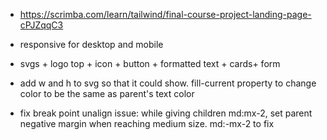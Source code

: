* https://scrimba.com/learn/tailwind/final-course-project-landing-page-cPJZqqC3

* responsive for desktop and mobile
* svgs + logo top + icon + button + formatted text + cards+ form
* add w and h to svg so that it could show. fill-current property to change color to be the same as parent's text color
* fix break point unalign issue: while giving children md:mx-2, set parent negative margin when reaching medium size. md:-mx-2 to fix